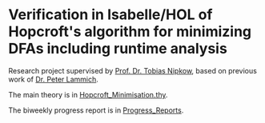 # Verification in Isabelle/HOL of Hopcroft's algorithm for minimizing DFAs including runtime analysis

Research project supervised by [Prof. Dr. Tobias Nipkow](https://www21.in.tum.de/~nipkow/), based on previous work of [Dr. Peter Lammich](https://www21.in.tum.de/~lammich/).

The main theory is in [Hopcroft_Minimisation.thy](./Automata_Malik_Tuerk/Hopcroft_Minimisation.thy).

The biweekly progress report is in [Progress_Reports](./Progress_Reports.md).
